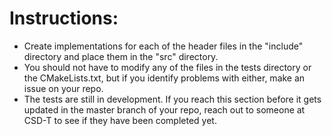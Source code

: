 # Instructions:
- Create implementations for each of the header files in the "include" directory and place them in the "src" directory.
- You should not have to modify any of the files in the tests directory or the CMakeLists.txt, but if you identify problems with either, make an issue on your repo.
- The tests are still in development. If you reach this section before it gets updated in the master branch of your repo, reach out to someone at CSD-T to see if they have been completed yet.